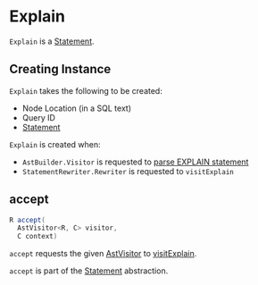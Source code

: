 # Explain

`Explain` is a [Statement](Statement.md).

## Creating Instance

`Explain` takes the following to be created:

* <span id="location"> Node Location (in a SQL text)
* <span id="queryId"> Query ID
* <span id="statement"> [Statement](Statement.md)

`Explain` is created when:

* `AstBuilder.Visitor` is requested to [parse EXPLAIN statement](AstBuilder.Visitor.md#visitExplain)
* `StatementRewriter.Rewriter` is requested to `visitExplain`

## <span id="accept"> accept

```java
R accept(
  AstVisitor<R, C> visitor,
  C context)
```

`accept` requests the given [AstVisitor](AstVisitor.md) to [visitExplain](AstVisitor.md#visitExplain).

`accept` is part of the [Statement](Statement.md#accept) abstraction.

